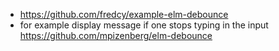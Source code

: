 - https://github.com/fredcy/example-elm-debounce
- for example display message if one stops typing in the input https://github.com/mpizenberg/elm-debounce
